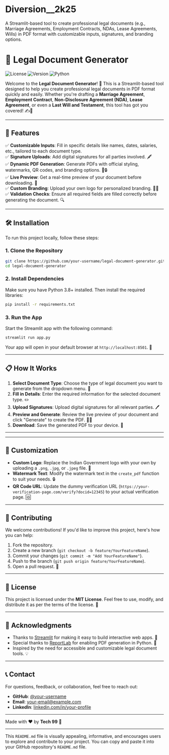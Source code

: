 # Diversion__2k25
A Streamlit-based tool to create professional legal documents (e.g., Marriage Agreements, Employment Contracts, NDAs, Lease Agreements, Wills) in PDF format with customizable inputs, signatures, and branding options.
# 📜 Legal Document Generator

![License](https://img.shields.io/badge/License-MIT-green) ![Version](https://img.shields.io/badge/Version-1.0-blue) ![Python](https://img.shields.io/badge/Python-3.8%2B-yellow)

Welcome to the **Legal Document Generator**! 🎉 This is a Streamlit-based tool designed to help you create professional legal documents in PDF format quickly and easily. Whether you're drafting a **Marriage Agreement**, **Employment Contract**, **Non-Disclosure Agreement (NDA)**, **Lease Agreement**, or even a **Last Will and Testament**, this tool has got you covered! ✍️📄

---

## 🌟 Features

✅ **Customizable Inputs**: Fill in specific details like names, dates, salaries, etc., tailored to each document type.  
✅ **Signature Uploads**: Add digital signatures for all parties involved. 🖋️  
✅ **Dynamic PDF Generation**: Generate PDFs with official styling, watermarks, QR codes, and branding options. 📄🔒  
✅ **Live Preview**: Get a real-time preview of your document before downloading. 👀  
✅ **Custom Branding**: Upload your own logo for personalized branding. 🏢🎨  
✅ **Validation Checks**: Ensure all required fields are filled correctly before generating the document. 🔍  

---

## 🛠️ Installation

To run this project locally, follow these steps:

### 1. Clone the Repository
```bash
git clone https://github.com/your-username/legal-document-generator.git
cd legal-document-generator
```

### 2. Install Dependencies
Make sure you have Python 3.8+ installed. Then install the required libraries:
```bash
pip install -r requirements.txt
```

### 3. Run the App
Start the Streamlit app with the following command:
```bash
streamlit run app.py
```

Your app will open in your default browser at `http://localhost:8501`. 🚀

---

## 📋 How It Works

1. **Select Document Type**: Choose the type of legal document you want to generate from the dropdown menu. 📑  
2. **Fill in Details**: Enter the required information for the selected document type. ✏️  
3. **Upload Signatures**: Upload digital signatures for all relevant parties. 🖊️  
4. **Preview and Generate**: Review the live preview of your document and click "Generate" to create the PDF. 📄✨  
5. **Download**: Save the generated PDF to your device. 💾  

---

---

## 🎨 Customization

- **Custom Logo**: Replace the Indian Government logo with your own by uploading a `.png`, `.jpg`, or `.jpeg` file. 🏢  
- **Watermark Text**: Modify the watermark text in the `create_pdf` function to suit your needs. 🔒  
- **QR Code URL**: Update the dummy verification URL (`https://your-verification-page.com/verify?docid=12345`) to your actual verification page. 🆔  

---

## 🤝 Contributing

We welcome contributions! If you'd like to improve this project, here's how you can help:

1. Fork the repository.  
2. Create a new branch (`git checkout -b feature/YourFeatureName`).  
3. Commit your changes (`git commit -m "Add YourFeatureName"`).  
4. Push to the branch (`git push origin feature/YourFeatureName`).  
5. Open a pull request. 🚀  

---

## 📜 License

This project is licensed under the **MIT License**. Feel free to use, modify, and distribute it as per the terms of the license. 📄

---

## 🙏 Acknowledgments

- Thanks to [Streamlit](https://streamlit.io/) for making it easy to build interactive web apps. 🚀  
- Special thanks to [ReportLab](https://www.reportlab.com/) for enabling PDF generation in Python. 📄  
- Inspired by the need for accessible and customizable legal document tools. 💡  

---

## 📞 Contact

For questions, feedback, or collaboration, feel free to reach out:

- **GitHub**: [@your-username](https://github.com/your-username)  
- **Email**: your-email@example.com  
- **LinkedIn**: [linkedin.com/in/your-profile](https://www.linkedin.com/in/your-profile)  

---

Made with ❤️ by **Tech 99** 🚀

---

This `README.md` file is visually appealing, informative, and encourages users to explore and contribute to your project. You can copy and paste it into your GitHub repository's `README.md` file.
